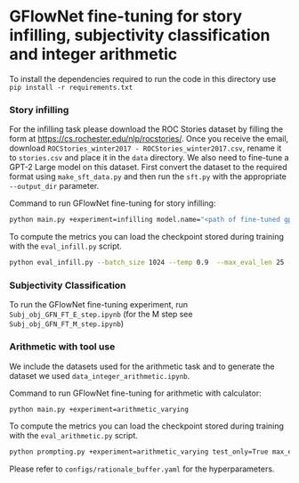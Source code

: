 # GFlowNet fine-tuning for story infilling, subjectivity classification and integer arithmetic

To install the dependencies required to run the code in this directory use `pip install -r requirements.txt`



### Story infilling

For the infilling task please download the ROC Stories dataset by filling the form at https://cs.rochester.edu/nlp/rocstories/. Once you receive the email, download  `ROCStories_winter2017 - ROCStories_winter2017.csv`, rename it to `stories.csv` and place it in the `data` directory. We also need to fine-tune a GPT-2 Large model on this dataset. First convert the dataset to the required format using `make_sft_data.py` and then run the `sft.py` with the appropriate `--output_dir` parameter. 

Command to run GFlowNet fine-tuning for story infilling:
```bash
python main.py +experiment=infilling model.name="<path of fine-tuned gpt2>"
```

To compute the metrics you can load the checkpoint stored during training with the `eval_infill.py` script.

```bash
python eval_infill.py --batch_size 1024 --temp 0.9  --max_eval_len 25 --load_checkpoint_path "<path_here>"
```

### Subjectivity Classification

To run the GFlowNet fine-tuning experiment, run `Subj_obj_GFN_FT_E_step.ipynb` (for the M step see `Subj_obj_GFN_FT_M_step.ipynb`)

### Arithmetic with tool use

We include the datasets used for the arithmetic task and to generate the dataset we used `data_integer_arithmetic.ipynb`.


Command to run GFlowNet fine-tuning for arithmetic with calculator:
```bash
python main.py +experiment=arithmetic_varying 
```

To compute the metrics you can load the checkpoint stored during training with the `eval_arithmetic.py` script.

```bash
python prompting.py +experiment=arithmetic_varying test_only=True max_eval_len=22 dataset.test_path=data/arithmetic_with_tool/1digit_3_op+-_test.json use_tools=True limit_capability=2 reward.reward_config.prompt_data.num_points=0 data.num_test=10000 load_checkpoint_path="<path_here>"
```

Please refer to `configs/rationale_buffer.yaml` for the hyperparameters.
